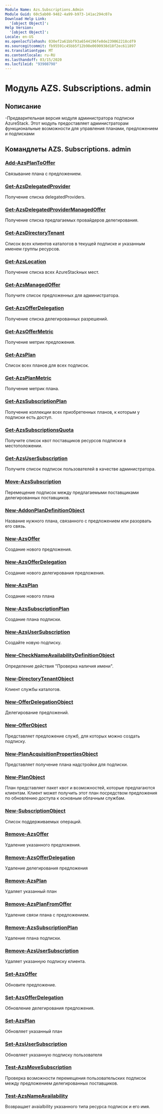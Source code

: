 ```yaml
---
Module Name: Azs.Subscriptions.Admin
Module Guid: 60c5ab08-9482-4a99-b973-141ac294c07a
Download Help Link:
  '[object Object]': 
Help Version:
  '[object Object]': 
Locale: en-US
ms.openlocfilehash: 030ef2a61bbf93a6544196fe0de239062218cdf9
ms.sourcegitcommit: fb95591c45bb5f12b98e0690938d18f2ec611897
ms.translationtype: MT
ms.contentlocale: ru-RU
ms.lasthandoff: 03/15/2020
ms.locfileid: "93908798"
---
```

# Модуль AZS. Subscriptions. admin
## Nописание
-Предварительная версия модуля администратора подписки AzureStack.  Этот модуль предоставляет администраторам функциональные возможности для управления планами, предложением и подписками

## Командлеты AZS. Subscriptions. admin
### [Add-AzsPlanToOffer](Add-AzsPlanToOffer.md)
Связывание плана с предложением.

### [Get-AzsDelegatedProvider](Get-AzsDelegatedProvider.md)
Получение списка delegatedProviders.

### [Get-AzsDelegatedProviderManagedOffer](Get-AzsDelegatedProviderManagedOffer.md)
Получение списка предлагаемых провайдеров делегирования.

### [Get-AzsDirectoryTenant](Get-AzsDirectoryTenant.md)
Список всех клиентов каталогов в текущей подписке и указанным именем группы ресурсов.

### [Get-AzsLocation](Get-AzsLocation.md)
Получение списка всех AzureStackных мест.

### [Get-AzsManagedOffer](Get-AzsManagedOffer.md)
Получите список предложенных для администратора.

### [Get-AzsOfferDelegation](Get-AzsOfferDelegation.md)
Получение списка делегированных разрешений.

### [Get-AzsOfferMetric](Get-AzsOfferMetric.md)
Получение метрик предложения.

### [Get-AzsPlan](Get-AzsPlan.md)
Список всех планов для всех подписок.

### [Get-AzsPlanMetric](Get-AzsPlanMetric.md)
Получение метрик плана.

### [Get-AzsSubscriptionPlan](Get-AzsSubscriptionPlan.md)
Получение коллекции всех приобретенных планов, к которым у подписки есть доступ.

### [Get-AzsSubscriptionsQuota](Get-AzsSubscriptionsQuota.md)
Получите список квот поставщиков ресурсов подписки в местоположении.

### [Get-AzsUserSubscription](Get-AzsUserSubscription.md)
Получите список подписок пользователей в качестве администратора.

### [Move-AzsSubscription](Move-AzsSubscription.md)
Перемещение подписок между предлагаемыми поставщиками делегированных поставщиков.

### [New-AddonPlanDefinitionObject](New-AddonPlanDefinitionObject.md)
Название нужного плана, связанного с предложением или разорвать его связь.

### [New-AzsOffer](New-AzsOffer.md)
Создание нового предложения.

### [New-AzsOfferDelegation](New-AzsOfferDelegation.md)
Создание нового делегирования предложения.

### [New-AzsPlan](New-AzsPlan.md)
Создание нового плана

### [New-AzsSubscriptionPlan](New-AzsSubscriptionPlan.md)
Создание плана подписки.

### [New-AzsUserSubscription](New-AzsUserSubscription.md)
Создайте новую подписку.

### [New-CheckNameAvailabilityDefinitionObject](New-CheckNameAvailabilityDefinitionObject.md)
Определение действия "Проверка наличия имени".

### [New-DirectoryTenantObject](New-DirectoryTenantObject.md)
Клиент службы каталогов.

### [New-OfferDelegationObject](New-OfferDelegationObject.md)
Делегирование предложений.

### [New-OfferObject](New-OfferObject.md)
Представляет предложение служб, для которых можно создать подписку.

### [New-PlanAcquisitionPropertiesObject](New-PlanAcquisitionPropertiesObject.md)
Представляет получение плана надстройки для подписки.

### [New-PlanObject](New-PlanObject.md)
План представляет пакет квот и возможностей, которые предлагаются клиентам.
Клиент может получить этот план посредством предложения по обновлению доступа к основным облачным службам.

### [New-SubscriptionObject](New-SubscriptionObject.md)
Список поддерживаемых операций.

### [Remove-AzsOffer](Remove-AzsOffer.md)
Удаление указанного предложения.

### [Remove-AzsOfferDelegation](Remove-AzsOfferDelegation.md)
Удаление делегирования предложения

### [Remove-AzsPlan](Remove-AzsPlan.md)
Удаляет указанный план

### [Remove-AzsPlanFromOffer](Remove-AzsPlanFromOffer.md)
Удаление связи плана с предложением.

### [Remove-AzsSubscriptionPlan](Remove-AzsSubscriptionPlan.md)
Удаление плана подписки.

### [Remove-AzsUserSubscription](Remove-AzsUserSubscription.md)
Удаляет указанную подписку клиента.

### [Set-AzsOffer](Set-AzsOffer.md)
Обновите предложение.

### [Set-AzsOfferDelegation](Set-AzsOfferDelegation.md)
Обновление делегирования предложения.

### [Set-AzsPlan](Set-AzsPlan.md)
Обновляет указанный план

### [Set-AzsUserSubscription](Set-AzsUserSubscription.md)
Обновляет указанную подписку пользователя

### [Test-AzsMoveSubscription](Test-AzsMoveSubscription.md)
Проверка возможности перемещения пользовательских подписок между предложением делегированных поставщиков.

### [Test-AzsNameAvailability](Test-AzsNameAvailability.md)
Возвращает avaialbility указанного типа ресурса подписок и его имя.

